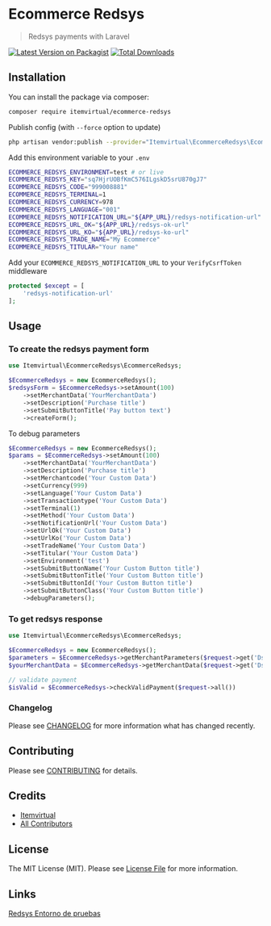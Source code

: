# Ecommerce Redsys
> Redsys payments with Laravel

[![Latest Version on Packagist](https://img.shields.io/packagist/v/itemvirtual/ecommerce-redsys.svg?style=flat-square)](https://packagist.org/packages/itemvirtual/ecommerce-redsys)
[![Total Downloads](https://img.shields.io/packagist/dt/itemvirtual/ecommerce-redsys.svg?style=flat-square)](https://packagist.org/packages/itemvirtual/ecommerce-redsys)


## Installation

You can install the package via composer:

```bash
composer require itemvirtual/ecommerce-redsys
```
Publish config (with `--force` option to update)
``` bash
php artisan vendor:publish --provider="Itemvirtual\EcommerceRedsys\EcommerceRedsysServiceProvider" --tag=config
```
Add this environment variable to your `.env`
``` bash
ECOMMERCE_REDSYS_ENVIRONMENT=test # or live
ECOMMERCE_REDSYS_KEY="sq7HjrUOBfKmC576ILgskD5srU870gJ7"
ECOMMERCE_REDSYS_CODE="999008881"
ECOMMERCE_REDSYS_TERMINAL=1
ECOMMERCE_REDSYS_CURRENCY=978
ECOMMERCE_REDSYS_LANGUAGE="001"
ECOMMERCE_REDSYS_NOTIFICATION_URL="${APP_URL}/redsys-notification-url"
ECOMMERCE_REDSYS_URL_OK="${APP_URL}/redsys-ok-url"
ECOMMERCE_REDSYS_URL_KO="${APP_URL}/redsys-ko-url"
ECOMMERCE_REDSYS_TRADE_NAME="My Ecommerce"
ECOMMERCE_REDSYS_TITULAR="Your name"
```
Add your `ECOMMERCE_REDSYS_NOTIFICATION_URL` to your `VerifyCsrfToken` middleware
```php
protected $except = [
    'redsys-notification-url'
];
```

## Usage
### To create the redsys payment form
```php
use Itemvirtual\EcommerceRedsys\EcommerceRedsys;

$EcommerceRedsys = new EcommerceRedsys();
$redsysForm = $EcommerceRedsys->setAmount(100)
    ->setMerchantData('YourMerchantData')
    ->setDescription('Purchase title')
    ->setSubmitButtonTitle('Pay button text')
    ->createForm();
```
To debug parameters
```php
$EcommerceRedsys = new EcommerceRedsys();
$params = $EcommerceRedsys->setAmount(100)
    ->setMerchantData('YourMerchantData')
    ->setDescription('Purchase title')
    ->setMerchantcode('Your Custom Data')
    ->setCurrency(999)
    ->setLanguage('Your Custom Data')
    ->setTransactiontype('Your Custom Data')
    ->setTerminal(1)
    ->setMethod('Your Custom Data')
    ->setNotificationUrl('Your Custom Data')
    ->setUrlOk('Your Custom Data')
    ->setUrlKo('Your Custom Data')
    ->setTradeName('Your Custom Data')
    ->setTitular('Your Custom Data')
    ->setEnvironment('test')
    ->setSubmitButtonName('Your Custom Button title')
    ->setSubmitButtonTitle('Your Custom Button title')
    ->setSubmitButtonId('Your Custom Button title')
    ->setSubmitButtonClass('Your Custom Button title')
    ->debugParameters();
```

### To get redsys response
```php
use Itemvirtual\EcommerceRedsys\EcommerceRedsys;

$EcommerceRedsys = new EcommerceRedsys();
$parameters = $EcommerceRedsys->getMerchantParameters($request->get('Ds_MerchantParameters'));
$yourMerchantData = $EcommerceRedsys->getMerchantData($request->get('Ds_MerchantParameters'));

// validate payment
$isValid = $EcommerceRedsys->checkValidPayment($request->all())
```

### Changelog

Please see [CHANGELOG](CHANGELOG.md) for more information what has changed recently.

## Contributing

Please see [CONTRIBUTING](CONTRIBUTING.md) for details.

## Credits

-   [Itemvirtual](https://github.com/itemvirtual)
-   [All Contributors](../../contributors)

## License

The MIT License (MIT). Please see [License File](LICENSE.md) for more information.

## Links

[Redsys Entorno de pruebas](https://pagosonline.redsys.es/entornosPruebas.html)